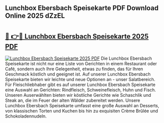 ## Lunchbox Ebersbach Speisekarte PDF Download Online 2025 dZzEL

# <h2><a href="http://gc7uq9.nevu.top/?p=Lunchbox+Ebersbach+Speisekarte">🔗 👉🔴 Lunchbox Ebersbach Speisekarte 2025 PDF</a></h2>

[![Lunchbox Ebersbach Speisekarte 2025 PDF](https://i.imgur.com/dBaPXMq.png)](http://gc7uq9.nevu.top/?p=Lunchbox+Ebersbach+Speisekarte)
Die Lunchbox Ebersbach Speisekarte ist nicht nur eine Liste von Gerichten in einem Restaurant oder Café, sondern auch Ihre Gelegenheit, etwas zu finden, das für Ihren Geschmack köstlich und geeignet ist. Auf unserer Lunchbox Ebersbach Speisekarte bieten wir leichte und neue Optionen an - unser Salatbereich. Für Fleischliebhaber gibt es auf unserer Lunchbox Ebersbach Speisekarte eine Auswahl an Gerichten: Rindfleisch, Schweinefleisch, Huhn und Fisch. Unseren Auserwählten bieten wir köstliche Gerichte wie Schaschlik und Steak an, die im Feuer der alten Wälder zubereitet werden. Unsere Lunchbox Ebersbach Speisekarte umfasst eine große Auswahl an Desserts, von klassischen Torten und Kuchen bis hin zu exquisiten Crème Brûlée und Schokoladennudeln.
